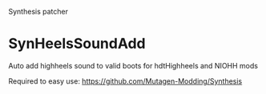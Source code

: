 Synthesis patcher

# SynHeelsSoundAdd
Auto add highheels sound to valid boots for hdtHighheels and NIOHH mods

Required to easy use: https://github.com/Mutagen-Modding/Synthesis
